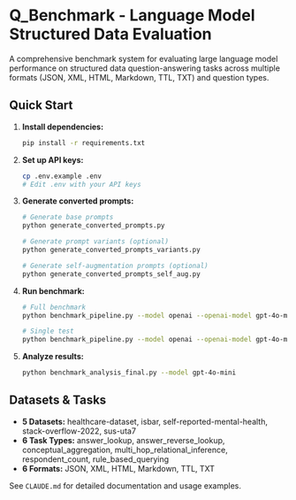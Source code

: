 # Q_Benchmark - Language Model Structured Data Evaluation

A comprehensive benchmark system for evaluating large language model performance on structured data question-answering tasks across multiple formats (JSON, XML, HTML, Markdown, TTL, TXT) and question types.

## Quick Start

1. **Install dependencies:**
   ```bash
   pip install -r requirements.txt
   ```

2. **Set up API keys:**
   ```bash
   cp .env.example .env
   # Edit .env with your API keys
   ```

3. **Generate converted prompts:**
   ```bash
   # Generate base prompts
   python generate_converted_prompts.py
   
   # Generate prompt variants (optional)
   python generate_converted_prompts_variants.py
   
   # Generate self-augmentation prompts (optional)  
   python generate_converted_prompts_self_aug.py
   ```

4. **Run benchmark:**
   ```bash
   # Full benchmark
   python benchmark_pipeline.py --model openai --openai-model gpt-4o-mini
   
   # Single test
   python benchmark_pipeline.py --model openai --openai-model gpt-4o-mini --dataset healthcare-dataset --task answer_lookup --format json --max-cases 5
   ```

5. **Analyze results:**
   ```bash
   python benchmark_analysis_final.py --model gpt-4o-mini
   ```

## Datasets & Tasks

- **5 Datasets:** healthcare-dataset, isbar, self-reported-mental-health, stack-overflow-2022, sus-uta7
- **6 Task Types:** answer_lookup, answer_reverse_lookup, conceptual_aggregation, multi_hop_relational_inference, respondent_count, rule_based_querying  
- **6 Formats:** JSON, XML, HTML, Markdown, TTL, TXT

See `CLAUDE.md` for detailed documentation and usage examples.